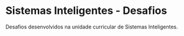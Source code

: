 # Sistemas Inteligentes - Desafios

Desafios desenvolvidos na unidade curricular de Sistemas Inteligentes.

